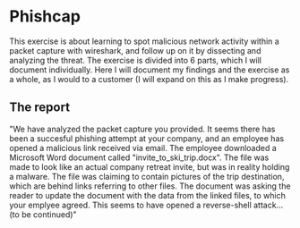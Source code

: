 # Phishcap

This exercise is about learning to spot malicious network activity within a packet capture with wireshark, and follow up on it by dissecting and analyzing the threat. The exercise is divided into 6 parts, which I will document individually. Here I will document my findings and the exercise as a whole, as I would to a customer (I will expand on this as I make progress).


## The report

"We have analyzed the packet capture you provided. It seems there has been a succesful phishing attempt at your company, and an employee has opened a malicious link received via email. The employee downloaded a Microsoft Word document called "invite_to_ski_trip.docx". The file was made to look like an actual company retreat invite, but was in reality holding a malware. The file was claiming to contain pictures of the trip destination, which are behind links referring to other files. The document was asking the reader to update the document with the data from the linked files, to which your emplyee agreed. This seems to have opened a reverse-shell attack... (to be continued)"
